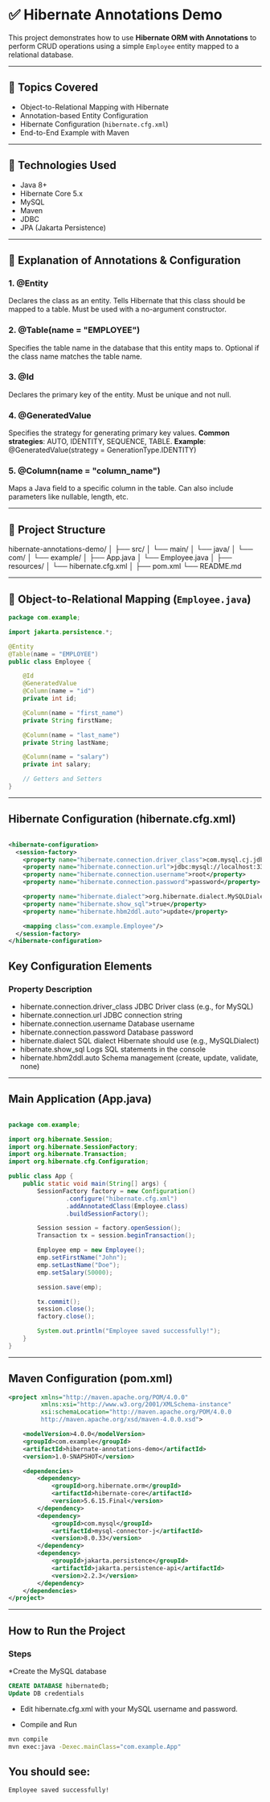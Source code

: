 # ✅ Hibernate Annotations Demo

This project demonstrates how to use **Hibernate ORM with Annotations** to perform CRUD operations using a simple `Employee` entity mapped to a relational database.

---

## 📌 Topics Covered

- Object-to-Relational Mapping with Hibernate
- Annotation-based Entity Configuration
- Hibernate Configuration (`hibernate.cfg.xml`)
- End-to-End Example with Maven

---

## 🧱 Technologies Used

- Java 8+
- Hibernate Core 5.x
- MySQL
- Maven
- JDBC
- JPA (Jakarta Persistence)

---
## 🔷 Explanation of Annotations & Configuration

### 1. **@Entity**
Declares the class as an entity.
Tells Hibernate that this class should be mapped to a table.
Must be used with a no-argument constructor.

### 2. **@Table(name = "EMPLOYEE")**
Specifies the table name in the database that this entity maps to.
Optional if the class name matches the table name.

### 3. **@Id**
Declares the primary key of the entity.
Must be unique and not null.

### 4. **@GeneratedValue**
Specifies the strategy for generating primary key values.
**Common strategies**: AUTO, IDENTITY, SEQUENCE, TABLE.
**Example**: @GeneratedValue(strategy = GenerationType.IDENTITY)

### 5. **@Column(name = "column_name")**
Maps a Java field to a specific column in the table.
Can also include parameters like nullable, length, etc.

---

## 📁 Project Structure

hibernate-annotations-demo/
│
├── src/
│ └── main/
│ └── java/
│ └── com/
│ └── example/
│ ├── App.java
│ └── Employee.java
│
├── resources/
│ └── hibernate.cfg.xml
│
├── pom.xml
└── README.md


---

## 🧾 Object-to-Relational Mapping (`Employee.java`)

```java
package com.example;

import jakarta.persistence.*;

@Entity
@Table(name = "EMPLOYEE")
public class Employee {

    @Id
    @GeneratedValue
    @Column(name = "id")
    private int id;

    @Column(name = "first_name")
    private String firstName;

    @Column(name = "last_name")
    private String lastName;

    @Column(name = "salary")
    private int salary;

    // Getters and Setters
}
```
---

##  Hibernate Configuration (hibernate.cfg.xml)
```xml

<hibernate-configuration>
  <session-factory>
    <property name="hibernate.connection.driver_class">com.mysql.cj.jdbc.Driver</property>
    <property name="hibernate.connection.url">jdbc:mysql://localhost:3306/hibernatedb</property>
    <property name="hibernate.connection.username">root</property>
    <property name="hibernate.connection.password">password</property>

    <property name="hibernate.dialect">org.hibernate.dialect.MySQLDialect</property>
    <property name="hibernate.show_sql">true</property>
    <property name="hibernate.hbm2ddl.auto">update</property>

    <mapping class="com.example.Employee"/>
  </session-factory>
</hibernate-configuration>
```
## Key Configuration Elements
### Property	Description
* hibernate.connection.driver_class	JDBC Driver class (e.g., for MySQL)
* hibernate.connection.url	JDBC connection string
* hibernate.connection.username	Database username
* hibernate.connection.password	Database password
* hibernate.dialect	SQL dialect Hibernate should use (e.g., MySQLDialect)
* hibernate.show_sql	Logs SQL statements in the console
* hibernate.hbm2ddl.auto	Schema management (create, update, validate, none)

---

##  Main Application (App.java)
```java

package com.example;

import org.hibernate.Session;
import org.hibernate.SessionFactory;
import org.hibernate.Transaction;
import org.hibernate.cfg.Configuration;

public class App {
    public static void main(String[] args) {
        SessionFactory factory = new Configuration()
                .configure("hibernate.cfg.xml")
                .addAnnotatedClass(Employee.class)
                .buildSessionFactory();

        Session session = factory.openSession();
        Transaction tx = session.beginTransaction();

        Employee emp = new Employee();
        emp.setFirstName("John");
        emp.setLastName("Doe");
        emp.setSalary(50000);

        session.save(emp);

        tx.commit();
        session.close();
        factory.close();

        System.out.println("Employee saved successfully!");
    }
}
```
---

## Maven Configuration (pom.xml)
```xml
<project xmlns="http://maven.apache.org/POM/4.0.0"
         xmlns:xsi="http://www.w3.org/2001/XMLSchema-instance"
         xsi:schemaLocation="http://maven.apache.org/POM/4.0.0 
         http://maven.apache.org/xsd/maven-4.0.0.xsd">

    <modelVersion>4.0.0</modelVersion>
    <groupId>com.example</groupId>
    <artifactId>hibernate-annotations-demo</artifactId>
    <version>1.0-SNAPSHOT</version>

    <dependencies>
        <dependency>
            <groupId>org.hibernate.orm</groupId>
            <artifactId>hibernate-core</artifactId>
            <version>5.6.15.Final</version>
        </dependency>
        <dependency>
            <groupId>com.mysql</groupId>
            <artifactId>mysql-connector-j</artifactId>
            <version>8.0.33</version>
        </dependency>
        <dependency>
            <groupId>jakarta.persistence</groupId>
            <artifactId>jakarta.persistence-api</artifactId>
            <version>2.2.3</version>
        </dependency>
    </dependencies>
</project>
```
---

##  How to Run the Project

### Steps
*Create the MySQL database

```sql
CREATE DATABASE hibernatedb;
Update DB credentials
```

* Edit hibernate.cfg.xml with your MySQL username and password.

* Compile and Run

```bash
mvn compile
mvn exec:java -Dexec.mainClass="com.example.App"
```
## You should see:
```nginx
Employee saved successfully!
```
